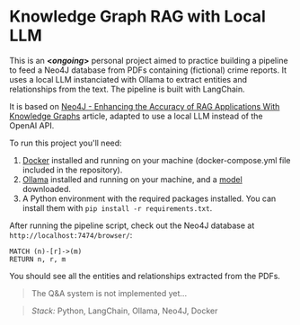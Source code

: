# Knowledge Graph RAG with Local LLM

This is an **<*ongoing*>** personal project aimed to practice building a pipeline to feed a Neo4J database from PDFs containing (fictional) crime reports. It uses a local LLM instanciated with Ollama to extract entities and relationships from the text. The pipeline is built with LangChain.

It is based on [Neo4J - Enhancing the Accuracy of RAG Applications With Knowledge Graphs](https://neo4j.com/developer-blog/enhance-rag-knowledge-graph/?mkt_tok=NzEwLVJSQy0zMzUAAAGTBn-WDr1KcupEPExYL6rh_DaP3R0h5gWQFxWGRm6dXiew5-oAnYBbvXvedknjyhyojNebyUa0ywWZwIkZQRtiJ-9x6k22vY3ru2Ztp7PjlgN5Bbs) article, adapted to use a local LLM instead of the OpenAI API.

To run this project you'll need:
1) [Docker](https://www.docker.com/) installed and running on your machine (docker-compose.yml file included in the repository).
2) [Ollama](https://ollama.com/) installed and running on your machine, and a [model](https://ollama.com/library) downloaded.
3) A Python environment with the required packages installed. You can install them with `pip install -r requirements.txt`.

After running the pipeline script, check out the Neo4J database at `http://localhost:7474/browser/`:
```
MATCH (n)-[r]->(m)
RETURN n, r, m
```

You should see all the entities and relationships extracted from the PDFs.

> The Q&A system is not implemented yet...


> *Stack:* Python, LangChain, Ollama, Neo4J, Docker
